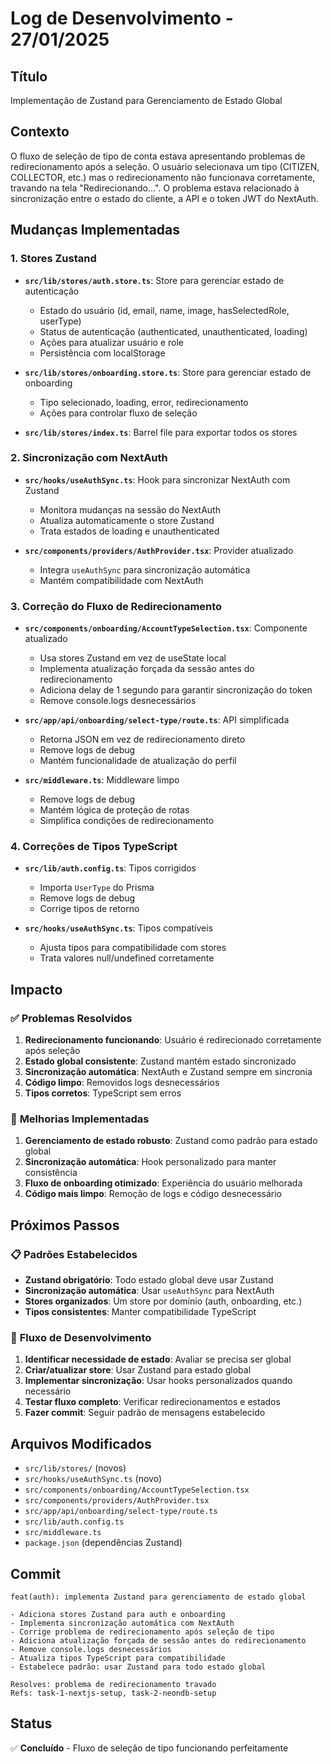# Log de Desenvolvimento - 27/01/2025

## Título

Implementação de Zustand para Gerenciamento de Estado Global

## Contexto

O fluxo de seleção de tipo de conta estava apresentando problemas de redirecionamento após a seleção. O usuário selecionava um tipo (CITIZEN, COLLECTOR, etc.) mas o redirecionamento não funcionava corretamente, travando na tela "Redirecionando...". O problema estava relacionado à sincronização entre o estado do cliente, a API e o token JWT do NextAuth.

## Mudanças Implementadas

### 1. **Stores Zustand**

- **`src/lib/stores/auth.store.ts`**: Store para gerenciar estado de autenticação
  - Estado do usuário (id, email, name, image, hasSelectedRole, userType)
  - Status de autenticação (authenticated, unauthenticated, loading)
  - Ações para atualizar usuário e role
  - Persistência com localStorage

- **`src/lib/stores/onboarding.store.ts`**: Store para gerenciar estado de onboarding
  - Tipo selecionado, loading, error, redirecionamento
  - Ações para controlar fluxo de seleção

- **`src/lib/stores/index.ts`**: Barrel file para exportar todos os stores

### 2. **Sincronização com NextAuth**

- **`src/hooks/useAuthSync.ts`**: Hook para sincronizar NextAuth com Zustand
  - Monitora mudanças na sessão do NextAuth
  - Atualiza automaticamente o store Zustand
  - Trata estados de loading e unauthenticated

- **`src/components/providers/AuthProvider.tsx`**: Provider atualizado
  - Integra `useAuthSync` para sincronização automática
  - Mantém compatibilidade com NextAuth

### 3. **Correção do Fluxo de Redirecionamento**

- **`src/components/onboarding/AccountTypeSelection.tsx`**: Componente atualizado
  - Usa stores Zustand em vez de useState local
  - Implementa atualização forçada da sessão antes do redirecionamento
  - Adiciona delay de 1 segundo para garantir sincronização do token
  - Remove console.logs desnecessários

- **`src/app/api/onboarding/select-type/route.ts`**: API simplificada
  - Retorna JSON em vez de redirecionamento direto
  - Remove logs de debug
  - Mantém funcionalidade de atualização do perfil

- **`src/middleware.ts`**: Middleware limpo
  - Remove logs de debug
  - Mantém lógica de proteção de rotas
  - Simplifica condições de redirecionamento

### 4. **Correções de Tipos TypeScript**

- **`src/lib/auth.config.ts`**: Tipos corrigidos
  - Importa `UserType` do Prisma
  - Remove logs de debug
  - Corrige tipos de retorno

- **`src/hooks/useAuthSync.ts`**: Tipos compatíveis
  - Ajusta tipos para compatibilidade com stores
  - Trata valores null/undefined corretamente

## Impacto

### ✅ **Problemas Resolvidos**

1. **Redirecionamento funcionando**: Usuário é redirecionado corretamente após seleção
2. **Estado global consistente**: Zustand mantém estado sincronizado
3. **Sincronização automática**: NextAuth e Zustand sempre em sincronia
4. **Código limpo**: Removidos logs desnecessários
5. **Tipos corretos**: TypeScript sem erros

### 🚀 **Melhorias Implementadas**

1. **Gerenciamento de estado robusto**: Zustand como padrão para estado global
2. **Sincronização automática**: Hook personalizado para manter consistência
3. **Fluxo de onboarding otimizado**: Experiência do usuário melhorada
4. **Código mais limpo**: Remoção de logs e código desnecessário

## Próximos Passos

### 📋 **Padrões Estabelecidos**

- **Zustand obrigatório**: Todo estado global deve usar Zustand
- **Sincronização automática**: Usar `useAuthSync` para NextAuth
- **Stores organizados**: Um store por domínio (auth, onboarding, etc.)
- **Tipos consistentes**: Manter compatibilidade TypeScript

### 🔄 **Fluxo de Desenvolvimento**

1. **Identificar necessidade de estado**: Avaliar se precisa ser global
2. **Criar/atualizar store**: Usar Zustand para estado global
3. **Implementar sincronização**: Usar hooks personalizados quando necessário
4. **Testar fluxo completo**: Verificar redirecionamentos e estados
5. **Fazer commit**: Seguir padrão de mensagens estabelecido

## Arquivos Modificados

- `src/lib/stores/` (novos)
- `src/hooks/useAuthSync.ts` (novo)
- `src/components/onboarding/AccountTypeSelection.tsx`
- `src/components/providers/AuthProvider.tsx`
- `src/app/api/onboarding/select-type/route.ts`
- `src/lib/auth.config.ts`
- `src/middleware.ts`
- `package.json` (dependências Zustand)

## Commit

```
feat(auth): implementa Zustand para gerenciamento de estado global

- Adiciona stores Zustand para auth e onboarding
- Implementa sincronização automática com NextAuth
- Corrige problema de redirecionamento após seleção de tipo
- Adiciona atualização forçada de sessão antes do redirecionamento
- Remove console.logs desnecessários
- Atualiza tipos TypeScript para compatibilidade
- Estabelece padrão: usar Zustand para todo estado global

Resolves: problema de redirecionamento travado
Refs: task-1-nextjs-setup, task-2-neondb-setup
```

## Status

✅ **Concluído** - Fluxo de seleção de tipo funcionando perfeitamente
